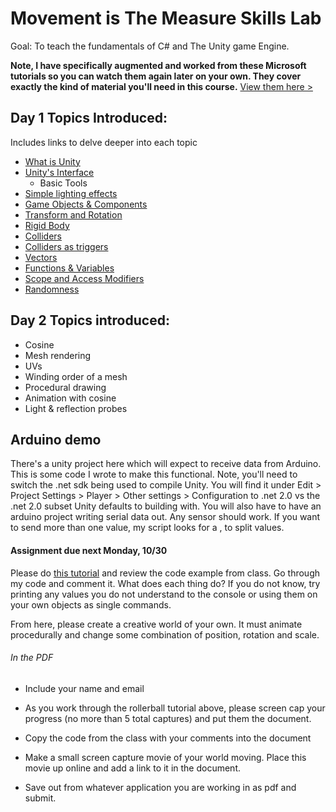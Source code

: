 # Movement is The Measure Skills Lab

Goal: To teach the fundamentals of C# and The Unity game Engine.

**Note, I have specifically augmented and worked from these Microsoft tutorials so you can watch them again later on your own. They cover exactly the kind of material you'll need in this course.** 
[View them here >](https://www.youtube.com/channel/UCqCVSnifeHXivk-Y9bmDb9g) 
## Day 1 Topics Introduced:

Includes links to delve deeper into each topic

- [What is Unity](https://unity3d.com)
- [Unity's Interface](https://unity3d.com/learn/tutorials/topics/interface-essentials)
  - Basic Tools
- [Simple lighting effects](https://unity3d.com/learn/tutorials/topics/graphics/lighting-overview?playlist=48370)
- [Game Objects & Components](https://unity3d.com/learn/tutorials/topics/interface-essentials/game-objects-and-components?playlist=17090)
- [Transform and Rotation](https://unity3d.com/learn/tutorials/topics/scripting/translate-and-rotate?playlist=17117)
- [Rigid Body](https://unity3d.com/learn/tutorials/topics/physics/rigidbodies?playlist=17120)
- [Colliders](https://unity3d.com/learn/tutorials/topics/physics/colliders?playlist=17120)
- [Colliders as triggers](https://unity3d.com/learn/tutorials/topics/physics/colliders-triggers?playlist=17120)
- [Vectors](https://docs.unity3d.com/ScriptReference/Vector3.html?_ga=2.155624187.156658267.1508476799-1957391843.1502697815)
- [Functions & Variables](https://unity3d.com/learn/tutorials/topics/scripting/variables-and-functions?playlist=17117)
- [Scope and Access Modifiers](https://unity3d.com/learn/tutorials/topics/scripting/vector-maths?playlist=17117)
- [Randomness](https://docs.unity3d.com/ScriptReference/Random.html)

## Day 2 Topics introduced: 
- Cosine 
- Mesh rendering 
- UVs 
- Winding order of a mesh 
- Procedural drawing 
- Animation with cosine 
- Light & reflection probes 


## Arduino demo 

There's a unity project here which will expect to receive data from Arduino. This is some code I wrote to make this functional. Note, you'll need to switch the .net sdk being used to compile Unity. You will find it under Edit > Project Settings > Player > Other settings > Configuration to .net 2.0 vs the .net 2.0 subset Unity defaults to building with. You will also have to have an arduino project writing serial data out. Any sensor should work. If you want to send more than one value, my script looks for a , to split values.   

#### Assignment due next Monday, 10/30

Please do [this tutorial](https://unity3d.com/learn/tutorials/projects/roll-ball-tutorial) and review the code example from class. Go through my code and comment it. What does each thing do? If you do not know, try printing any values you do not understand to the console or using them on your own objects as single commands.

From here, please create a creative world of your own. It must animate procedurally and change some combination of position, rotation and scale.

######  In the PDF

- Include your name and email

- As you work through the rollerball tutorial above, please screen cap your progress (no more than 5 total captures) and put them the document.

- Copy the code from the class with your comments into the document

- Make a small screen capture movie of your world moving. Place this movie up online and add a link to it in the document.

- Save out from whatever application you are working in as pdf and submit.
